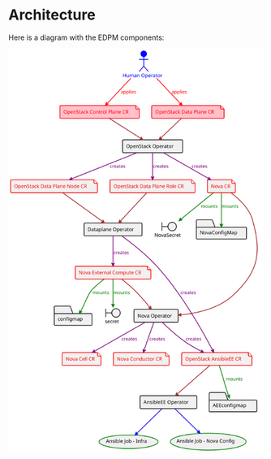 Architecture
============

Here is a diagram with the EDPM components:

![EDPM Architecture](diagrams/out/edpm.svg "EDPM Architecture")

